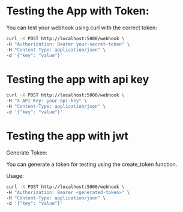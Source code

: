 # Testing the App with Token:
You can test your webhook using curl with the correct token:

``` bash
curl -X POST http://localhost:5000/webhook \
-H "Authorization: Bearer your-secret-token" \
-H "Content-Type: application/json" \
-d '{"key": "value"}'
```


# Testing the app with api key

``` bash
curl -X POST http://localhost:5000/webhook \
-H "X-API-Key: your-api-key" \
-H "Content-Type: application/json" \
-d '{"key": "value"}'
```

# Testing the app with jwt

Generate Token:

You can generate a token for testing using the create_token function.

Usage:

``` bash
curl -X POST http://localhost:5000/webhook \
-H "Authorization: Bearer <generated-token>" \
-H "Content-Type: application/json" \
-d '{"key": "value"}'
``` 
